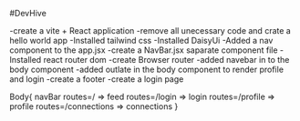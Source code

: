 #DevHive 

-create a vite + React application
-remove all unecessary code and crate a hello world app
-Installed tailwind css
-Installed DaisyUi
-Added a nav component to the app.jsx
-create a NavBar.jsx saparate component file
-Installed react router dom
-create Browser router
-added navebar in to the body component
-added outlate in the body component to render profile and login
-create a footer
-create a login page


Body{
    navBar
    routes=/  => feed
    routes=/login  => login
    routes=/profile   => profile
    routes=/connections   => connections
}



